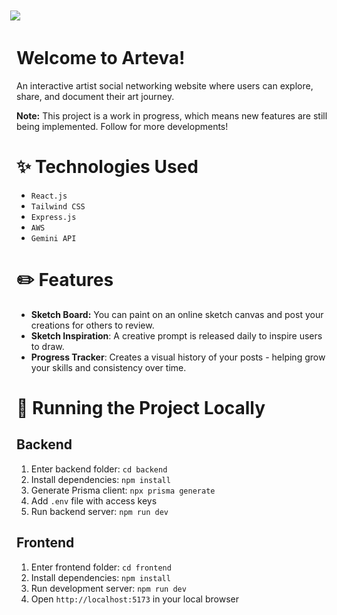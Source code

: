 <img src = https://github.com/user-attachments/assets/6cd7cb89-8926-451b-9f05-cda9b55eedc7/ style="margin:-20px 0 0 -10px;"></img>

# Welcome to Arteva!

An interactive artist social networking website where users can explore, share, and document their art journey.

**Note:** This project is a work in progress, which means new features are still being implemented. Follow for more developments!

# ✨ Technologies Used

- `React.js`
- `Tailwind CSS`
- `Express.js`
- `AWS`
- `Gemini API`

# ✏️ Features

- **Sketch Board:** You can paint on an online sketch canvas and post your creations for others to review.
- **Sketch Inspiration**: A creative prompt is released daily to inspire users to draw.
- **Progress Tracker**: Creates a visual history of your posts - helping grow your skills and consistency over time.

# 🚦 Running the Project Locally

## Backend

1. Enter backend folder: `cd backend`
2. Install dependencies: `npm install`
3. Generate Prisma client: `npx prisma generate`
4. Add `.env` file with access keys
5. Run backend server: `npm run dev`

## Frontend

1. Enter frontend folder: `cd frontend`
2. Install dependencies: `npm install`
3. Run development server: `npm run dev`
4. Open `http://localhost:5173` in your local browser
